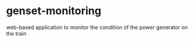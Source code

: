 # genset-monitoring
web-based application to monitor the condition of the power generator on the train
